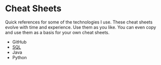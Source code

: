 # Cheat Sheets

Quick references for some of the technologies I use. 
These cheat sheets evolve with time and experience. Use them as you like. 
You can even copy and use them as a basis for your own cheat sheets. 

- GitHub
- [SQL](sheets/sql.md)
- Java
- Python
